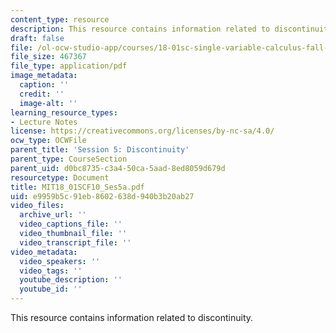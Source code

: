 ```yaml
---
content_type: resource
description: This resource contains information related to discontinuity.
draft: false
file: /ol-ocw-studio-app/courses/18-01sc-single-variable-calculus-fall-2010/e9959b5c91eb8602638d940b3b20ab27_MIT18_01SCF10_Ses5a.pdf
file_size: 467367
file_type: application/pdf
image_metadata:
  caption: ''
  credit: ''
  image-alt: ''
learning_resource_types:
- Lecture Notes
license: https://creativecommons.org/licenses/by-nc-sa/4.0/
ocw_type: OCWFile
parent_title: 'Session 5: Discontinuity'
parent_type: CourseSection
parent_uid: d0bc8735-c3a4-50ca-5aad-8ed8059d679d
resourcetype: Document
title: MIT18_01SCF10_Ses5a.pdf
uid: e9959b5c-91eb-8602-638d-940b3b20ab27
video_files:
  archive_url: ''
  video_captions_file: ''
  video_thumbnail_file: ''
  video_transcript_file: ''
video_metadata:
  video_speakers: ''
  video_tags: ''
  youtube_description: ''
  youtube_id: ''
---
```

This resource contains information related to discontinuity.